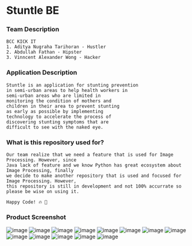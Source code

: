 # Stuntle BE

### Team Description
```
BCC KICK IT
1. Aditya Nugraha Tarihoran - Hustler
2. Abdullah Fathan - Hipster
3. Vinncent Alexander Wong - Hacker
```

### Application Description

```
Stuntle is an application for stunting prevention 
in semi-urban areas to help health workers in 
semi-urban areas who are limited in 
monitoring the condition of mothers and 
children in their area to prevent stunting 
as early as possible by implementing 
technology to accelerate the process of 
discovering stunting symptoms that are 
difficult to see with the naked eye.
```

### What is this repository used for?
```
Our team realize that we need a feature that is used for Image Processing. However, since
Java lack of feature and we know Python has great ecosystem about Image Processing, finally
we decide to make another repository that is used and focused for Image Processing. However,
this repository is still in development and not 100% accurrate so please be wise on using it.

Happy Code! 🔥 🤖
```

### Product Screenshot
![image](https://github.com/Hackfest-BCC-KICK-IT/Stuntle-BE/assets/88434717/b1784b9c-8538-42c6-890a-6fdad472fb4c)
![image](https://github.com/Hackfest-BCC-KICK-IT/Stuntle-BE/assets/88434717/bad04edf-de4f-4529-b0c0-91ae2b1d949f)
![image](https://github.com/Hackfest-BCC-KICK-IT/Stuntle-BE/assets/88434717/9d96076e-3ebd-486f-be4c-d6790eef006a)
![image](https://github.com/Hackfest-BCC-KICK-IT/Stuntle-BE/assets/88434717/715aa1d3-a684-4efa-9fbf-eebef9f0bd6d)
![image](https://github.com/Hackfest-BCC-KICK-IT/Stuntle-BE/assets/88434717/16c44706-35b4-4a50-ba0c-7cbbcf440687)
![image](https://github.com/Hackfest-BCC-KICK-IT/Stuntle-BE/assets/88434717/ff2a840b-c467-4a45-aac5-723835dea163)
![image](https://github.com/Hackfest-BCC-KICK-IT/Stuntle-BE/assets/88434717/55479b56-1dd9-4a92-b567-3ff06abdd268)
![image](https://github.com/Hackfest-BCC-KICK-IT/Stuntle-BE/assets/88434717/853e42e6-a91b-42df-b69a-52a7de64688a)
![image](https://github.com/Hackfest-BCC-KICK-IT/Stuntle-BE/assets/88434717/773b946f-a5f9-422b-a5fc-3834fe61ce97)
![image](https://github.com/Hackfest-BCC-KICK-IT/Stuntle-BE/assets/88434717/4c542392-adf5-49d9-a466-7adff61ba9b0)
![image](https://github.com/Hackfest-BCC-KICK-IT/Stuntle-BE/assets/88434717/cd4c9dbf-62d7-4fde-9c50-17c6fd386b8e)
![image](https://github.com/Hackfest-BCC-KICK-IT/Stuntle-BE/assets/88434717/a67b4b0e-b419-4e22-900d-2019a02a7a1f)
![image](https://github.com/Hackfest-BCC-KICK-IT/Stuntle-BE/assets/88434717/c71cbfdf-c552-433b-8088-ce73d502faff)
